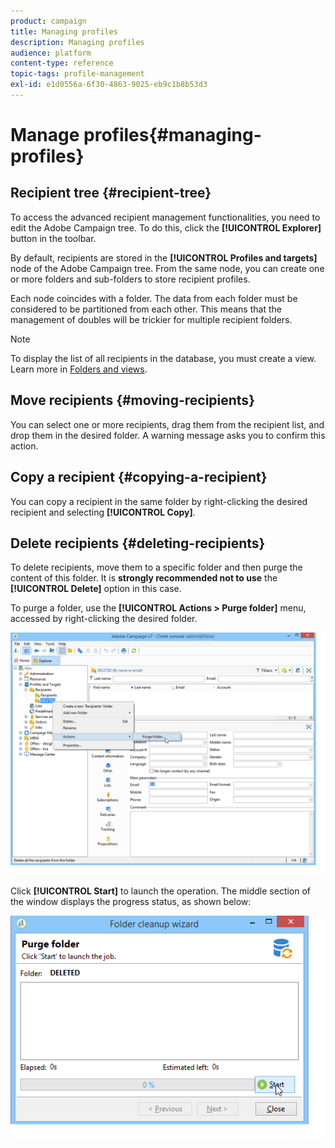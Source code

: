 ```yaml
---
product: campaign
title: Managing profiles
description: Managing profiles
audience: platform
content-type: reference
topic-tags: profile-management
exl-id: e1d0556a-6f30-4863-9025-eb9c1b8b53d3
---
```

# Manage profiles{#managing-profiles}

## Recipient tree {#recipient-tree}

To access the advanced recipient management functionalities, you need to edit the Adobe Campaign tree. To do this, click the **[!UICONTROL Explorer]** button in the toolbar.

By default, recipients are stored in the **[!UICONTROL Profiles and targets]** node of the Adobe Campaign tree. From the same node, you can create one or more folders and sub-folders to store recipient profiles.

Each node coincides with a folder. The data from each folder must be considered to be partitioned from each other. This means that the management of doubles will be trickier for multiple recipient folders.

>[!NOTE]
>
>To display the list of all recipients in the database, you must create a view. Learn more in [Folders and views](../../../common/access/using/access-management-folders.md).

## Move recipients {#moving-recipients}

You can select one or more recipients, drag them from the recipient list, and drop them in the desired folder. A warning message asks you to confirm this action.

## Copy a recipient {#copying-a-recipient}

You can copy a recipient in the same folder by right-clicking the desired recipient and selecting **[!UICONTROL Copy]**.

## Delete recipients {#deleting-recipients}

To delete recipients, move them to a specific folder and then purge the content of this folder. It is **strongly recommended not to use** the **[!UICONTROL Delete]** option in this case.

To purge a folder, use the **[!UICONTROL Actions > Purge folder]** menu, accessed by right-clicking the desired folder.

![](assets/s_ncs_user_purge_folder.png)

Click **[!UICONTROL Start]** to launch the operation. The middle section of the window displays the progress status, as shown below:

![](assets/s_ncs_user_purge_folder_start.png)
